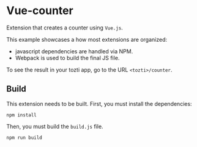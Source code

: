# Vue-counter

Extension that creates a counter using `Vue.js`.

This example showcases a how most extensions are organized:
  - javascript dependencies are handled via NPM.
  - Webpack is used to build the final JS file.

To see the result in your tozti app, go to the URL `<tozti>/counter`.

## Build

This extension needs to be built.
First, you must install the dependencies:
```
npm install
```

Then, you must build the `build.js` file.
```
npm run build
```

